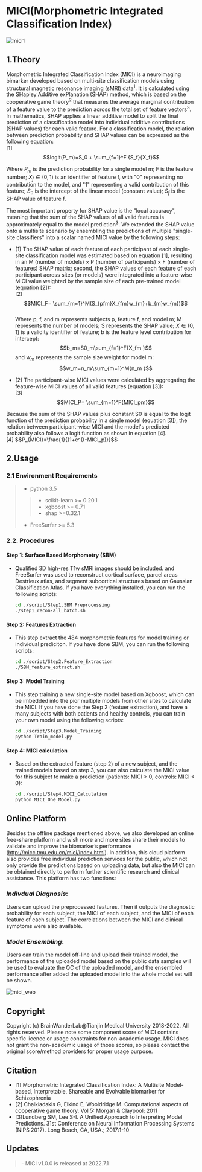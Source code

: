 # MICI(Morphometric Integrated Classification Index)
![mici1](https://user-images.githubusercontent.com/107779317/176885585-a967a5c1-d56f-4db9-becc-27e97f568294.png)  

 
## 1.Theory

Morphometric Integrated Classification Index (MICI) is a neuroimaging bimarker developed based on multi-site classification models using structural magnetic resonance imaging (sMRI) data$^1$. It is calculated using the SHapley Additive exPlanation (SHAP) method, which is based on the cooperative game theory$^2$ that measures the average marginal contribution of a feature value to the prediction across the total set of feature vectors$^3$. In mathematics, SHAP applies a linear additive model to split the final prediction of a classification model into individual additive contributions (SHAP values) for each valid feature. For a classification model, the relation between prediction probability and SHAP values can be expressed as the following equation:  
[1]  $$logit(P_m)=S_0 + \sum_{f=1}^F {S_f}{X_f}$$              

Where $P_m$ is the prediction probability for a single model m; F is the feature number; $X_f ∈ (0,1)$ is an identifier of feature f, with "0" representing no contribution to the model, and "1" representing a valid contribution of this feature; $S_0$ is the intercept of the linear model (constant value); $S_f$ is the SHAP value of feature f.  

The most important property for SHAP value is the "local accuracy", meaning that the sum of the SHAP values of all valid features is approximately equal to the model prediction$^3$. We extended the SHAP value onto a multisite scenario by ensembling the predictions of multiple "single-site classifiers" into a scalar named MICI value by the following steps:

* (1) The SHAP value of each feature of each participant of each single-site classification model was estimated based on equation [1], resulting in an M (number of models) × P (number of participants) × F (number of features) SHAP matrix; second, the SHAP values of each feature of each participant across sites (or models) were integrated into a feature-wise MICI value weighted by the sample size of each pre-trained model (equation [2]):  
[2]  $$MICI_F= \sum_{m=1}^M(S_{pfm}X_{fm}w_{m}+b_{m}w_{m})$$      
Where p, f, and m represents subjects p, feature f, and model m; M represents the number of models; S represents the SHAP value; $X ∈(0,1)$ is a validity identifier of feature; b is the feature level contribution for intercept: $$b_m=S0_m\sum_{f=1}^F{X_fm }$$ and $w_m$ represents the sample size weight for model m: $$w_m=n_m⁄\sum_{m=1}^M{n_m }$$ 

* (2) The participant-wise MICI values were calculated by aggregating the feature-wise MICI values of all valid features (equation [3]):  
[3] $$MICI_P= \sum_{m=1}^F{MICI_pm}$$            

Because the sum of the SHAP values plus constant S0 is equal to the logit function of the prediction probability in a single model (equation [3]), the relation between participant-wise MICI and the model's predicted probability also follows a logit function as shown in equation [4].  
[4] $$P_{MICI}=\frac{1}\{(1+e^{(-MICI_p)}}$$                   

  
## 2.Usage
### 2.1 Environment Requirements
> - python 3.5
>> - scikit-learn >= 0.20.1
>> - xgboost >= 0.71
>> - shap >=0.32.1
> - FreeSurfer >= 5.3

### 2.2. Procedures
#### Step 1: Surface Based Morphometry (SBM)
- Qualified 3D high-res T1w sMRI images should be included. and FreeSurfer was used to reconstruct cortical surface, parcel areas Destrieux atlas, and segment subcortical structures based on Gaussian Classification Atlas. If you have everything installed, you can run the following scripts:
   ```bash
   cd ./script/Step1.SBM Preprocessing
   ./step1_recon-all_batch.sh
   ```
#### Step 2: Features Extraction
- This step extract the 484 morphometric features for model training or individual prediciton. If you have done SBM, you can run the following scripts:
   ```bash
   cd ./script/Step2.Feature_Extraction
   ./SBM_feature_extract.sh
   ```  
#### Step 3: Model Training 
- This step training a new single-site model based on Xgboost, which can be imbedded into the pior multiple models from other sites to calculate the MICI. If you have done the Step 2 (featuer extraction), and have a many subjects with both patients and healthy controls, you can train your own model using the following scripts:
   ```bash
   cd ./script/Step3.Model_Training
   python Train_model.py
   ```
#### Step 4: MICI calculation
- Based on the extracted feature (step 2) of a new subject, and the trained models based on step 3, you can also calculate the MICI value for this subject to make a prediction (patients: MICI > 0, controls: MICI < 0):
   ```bash
   cd ./script/Step4.MICI_Calculation
   python MICI_One_Model.py
   ```

## **Online Platform**
Besides the offline package mentioned above, we also developed an online free-share platform and wish more and more sites share their models to validate and improve the biomarker’s performance (http://micc.tmu.edu.cn/mici/index.html). In addition, this cloud platform also provides free individual prediction services for the public, which not only provide the predictions based on uploading data, but also the MICI can be obtained directly to perform further scientific research and clinical assistance. This platform has two functions:
### _Indivdual Diagnosis_:
Users can upload the preprocessed features. Then it outputs the diagnostic probability for each subject, the MICI of each subject, and the MICI of each feature of each subject. The correlations between the MICI and clinical symptoms were also available.
### _Model Ensembling_:
Users can train the model off-line and upload their trained model, the performance of the uploaded model based on the public data samples will be used to evaluate the QC of the uploaded model, and the ensembled performance after added the uploaded model into the whole model set will be shown.


![mici_web](https://user-images.githubusercontent.com/107779317/176883220-be284e53-0c24-4aa7-a0d7-492425467651.JPG)


## Copyright
Copyright (c) BrainWanderLab@Tianjin Medical University 2018-2022. All rights reserved.
Please note some component score of MICI contains specific licence or usage constraints for non-academic usage. MICI does not grant the non-academic usage of those scores, so please contact the original score/method providers for proper usage purpose.

## Citation
- [1] Morphometric Integrated Classification Index: A Multisite Model-based, Interpretable, Shareable and Evolvable biomarker for Schizophrenia
- [2] Chalkiadakis G, Elkind E, Wooldridge M. Computational aspects of cooperative game theory. Vol 5: Morgan & Claypool; 2011
- [3]Lundberg SM, Lee S-I. A Unified Approach to Interpreting Model Predictions. 31st Conference on Neural Information Processing Systems (NIPS 2017). Long Beach, CA, USA.; 2017:1-10
 
## Updates
<blockquote>
   - MICI v1.0.0 is released at 2022.7.1
</blockquote>


